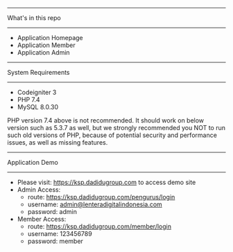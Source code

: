 ************************
   What's in this repo
************************

-  Application Homepage
-  Application Member
-  Application Admin

************************
System Requirements
************************

-  Codeigniter 3
-  PHP 7.4
-  MySQL 8.0.30

PHP version 7.4 above is not recommended.
It should work on below version such as 5.3.7 as well, but we strongly recommended you NOT to run
such old versions of PHP, because of potential security and performance
issues, as well as missing features.

*******************
 Application Demo
*******************

- Please visit: https://ksp.dadidugroup.com to access demo site
- Admin Access:
    - route: https://ksp.dadidugroup.com/pengurus/login
    - username: admin@lenteradigitalindonesia.com
    - password: admin
- Member Access:
    - route: https://ksp.dadidugroup.com/member/login
    - username: 123456789
    - password: member
